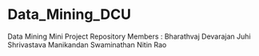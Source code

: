 # Data_Mining_DCU
Data Mining Mini Project Repository
Members : 
Bharathvaj Devarajan
Juhi Shrivastava
Manikandan Swaminathan
Nitin Rao